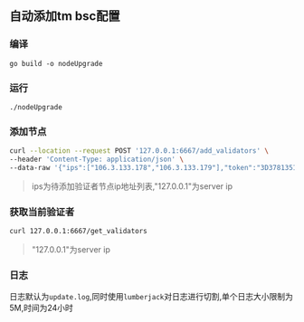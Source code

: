 ## 自动添加tm bsc配置

### 编译
`go build -o nodeUpgrade`

### 运行
`./nodeUpgrade`

### 添加节点
```bash
curl --location --request POST '127.0.0.1:6667/add_validators' \
--header 'Content-Type: application/json' \
--data-raw '{"ips":["106.3.133.178","106.3.133.179"],"token":"3D3781351A3EE9E4"}'
```
> ips为待添加验证者节点ip地址列表,"127.0.0.1"为server ip
### 获取当前验证者

```bash
curl 127.0.0.1:6667/get_validators
```
>"127.0.0.1"为server ip


### 日志

日志默认为`update.log`,同时使用`lumberjack`对日志进行切割,单个日志大小限制为5M,时间为24小时